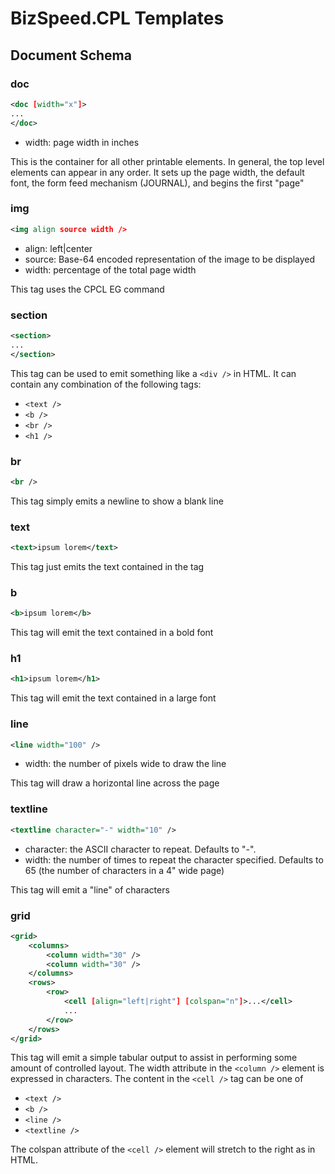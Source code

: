 # BizSpeed.CPL Templates

## Document Schema
### doc
```xml
<doc [width="x"]>
...
</doc>
```
- width: page width in inches

This is the container for all other printable elements. In general, the top level elements can appear in any order. It sets up the page width, the default font, the form feed mechanism (JOURNAL), and begins the first "page"

### img
```xml
<img align source width />
```
- align: left|center
- source: Base-64 encoded representation of the image to be displayed
- width: percentage of the total page width

This tag uses the CPCL EG command

### section
```xml
<section>
...
</section>
```

This tag can be used to emit something like a `<div />` in HTML. It can contain any combination of the following tags:
- `<text />`
- `<b />`
- `<br />`
- `<h1 />`

### br
```xml
<br />
```

This tag simply emits a newline to show a blank line

### text
```xml
<text>ipsum lorem</text>
```

This tag just emits the text contained in the tag

### b
```xml
<b>ipsum lorem</b>
```

This tag will emit the text contained in a bold font

### h1
```xml
<h1>ipsum lorem</h1>
```

This tag will emit the text contained in a large font

### line
```xml
<line width="100" />
```
- width: the number of pixels wide to draw the line

This tag will draw a horizontal line across the page

### textline
```xml
<textline character="-" width="10" />
```
- character: the ASCII character to repeat. Defaults to "-".
- width: the number of times to repeat the character specified. Defaults to 65 (the number of characters in a 4" wide page)

This tag will emit a "line" of characters

### grid
```xml
<grid>
    <columns>
        <column width="30" />
        <column width="30" />
    </columns>
    <rows>
        <row>
            <cell [align="left|right"] [colspan="n"]>...</cell>
            ...
        </row>
    </rows>
</grid>
```

This tag will emit a simple tabular output to assist in performing some amount of controlled layout. The width attribute in the `<column />` element is expressed in characters. The content in the `<cell />` tag can be one of
* `<text />`
* `<b />`
* `<line />`
* `<textline />`

The colspan attribute of the `<cell />` element will stretch to the right as in HTML.
